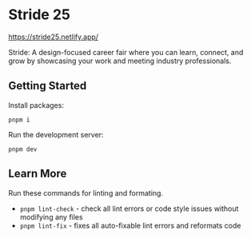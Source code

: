 # Stride 25


https://stride25.netlify.app/

Stride: A design-focused career fair where you can learn, connect, and grow by showcasing your work and meeting industry professionals.

## Getting Started

Install packages:

```
pnpm i
```

Run the development server:

```
pnpm dev
```

## Learn More

Run these commands for linting and formating.

- `pnpm lint-check` - check all lint errors or code style issues without modifying any files
- `pnpm lint-fix` - fixes all auto-fixable lint errors and reformats code
